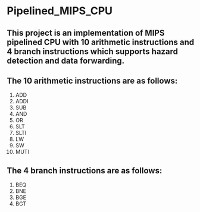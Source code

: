 # Pipelined_MIPS_CPU

## This project is an implementation of MIPS pipelined CPU with 10 arithmetic instructions and 4 branch instructions which supports hazard detection and data forwarding. 
## The 10 arithmetic instructions are as follows:
1. ADD
2. ADDI
3. SUB
4. AND
5. OR
6. SLT
7. SLTI
8. LW
9. SW
10. MUTI

## The 4 branch instructions are as follows:
1. BEQ
2. BNE
3. BGE
4. BGT


